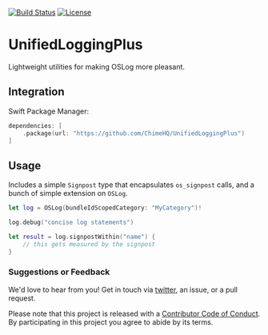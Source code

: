 [![Build Status][build status badge]][build status]
[![License][license badge]][license]

# UnifiedLoggingPlus

Lightweight utilities for making OSLog more pleasant.

## Integration

Swift Package Manager:

```swift
dependencies: [
    .package(url: "https://github.com/ChimeHQ/UnifiedLoggingPlus")
]
```

## Usage

Includes a simple `Signpost` type that encapsulates `os_signpost` calls, and a bunch of simple extension on `OSLog`.

```swift
let log = OSLog(bundleIdScopedCategory: "MyCategory")!

log.debug("concise log statements")

let result = log.signpostWithin("name") {
    // this gets measured by the signpost
}

```



### Suggestions or Feedback

We'd love to hear from you! Get in touch via [twitter](https://twitter.com/chimehq), an issue, or a pull request.

Please note that this project is released with a [Contributor Code of Conduct](CODE_OF_CONDUCT.md). By participating in this project you agree to abide by its terms.

[build status]: https://github.com/ChimeHQ/UnifiedLoggingPlus/actions
[build status badge]: https://github.com/ChimeHQ/UnifiedLoggingPlus/workflows/CI/badge.svg
[license]: https://opensource.org/licenses/BSD-3-Clause
[license badge]: https://img.shields.io/github/license/ChimeHQ/UnifiedLoggingPlus
